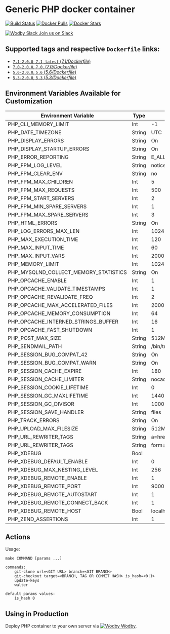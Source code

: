# Generic PHP docker container

[![Build Status](https://travis-ci.org/wodby/php.svg?branch=master)](https://travis-ci.org/wodby/php)
[![Docker Pulls](https://img.shields.io/docker/pulls/wodby/php.svg)](https://hub.docker.com/r/wodby/php)
[![Docker Stars](https://img.shields.io/docker/stars/wodby/php.svg)](https://hub.docker.com/r/wodby/php)

[![Wodby Slack](https://www.google.com/s2/favicons?domain=www.slack.com) Join us on Slack](https://slack.wodby.com/)

## Supported tags and respective `Dockerfile` links:

- [`7.1-2.0.0`, `7.1`, `latest` (*7.1/Dockerfile*)](https://github.com/wodby/php/tree/master/7.1/Dockerfile)
- [`7.0-2.0.0`, `7.0`, (*7.0/Dockerfile*)](https://github.com/wodby/php/tree/master/7.0/Dockerfile)
- [`5.6-2.0.0`, `5.6` (*5.6/Dockerfile*)](https://github.com/wodby/php/tree/master/5.6/Dockerfile)
- [`5.3-2.0.0`, `5.3` (*5.3/Dockerfile*)](https://github.com/wodby/php/tree/master/5.3/Dockerfile)

## Environment Variables Available for Customization

| Environment Variable | Type | Default Value | Description |
| -------------------- | -----| ------------- | ----------- |
| PHP_CLI_MEMORY_LIMIT                  | Int    | -1        | |
| PHP_DATE_TIMEZONE                     | String | UTC       | |
| PHP_DISPLAY_ERRORS                    | String | On        | |
| PHP_DISPLAY_STARTUP_ERRORS            | String | On        | |
| PHP_ERROR_REPORTING                   | String | E_ALL     | |
| PHP_FPM_LOG_LEVEL                     | String | notice    | |
| PHP_FPM_CLEAR_ENV                     | String | no        | 5.3 N/A |
| PHP_FPM_MAX_CHILDREN                  | Int    | 5         | |
| PHP_FPM_MAX_REQUESTS                  | Int    | 500       | |
| PHP_FPM_START_SERVERS                 | Int    | 2         | |
| PHP_FPM_MIN_SPARE_SERVERS             | Int    | 1         | |
| PHP_FPM_MAX_SPARE_SERVERS             | Int    | 3         | |
| PHP_HTML_ERRORS                       | String | On        | 5.3 only |
| PHP_LOG_ERRORS_MAX_LEN                | Int    | 1024      | |
| PHP_MAX_EXECUTION_TIME                | Int    | 120       | |
| PHP_MAX_INPUT_TIME                    | Int    | 60        | |
| PHP_MAX_INPUT_VARS                    | Int    | 2000      | |
| PHP_MEMORY_LIMIT                      | Int    | 1024      | |
| PHP_MYSQLND_COLLECT_MEMORY_STATISTICS | String | On        | |
| PHP_OPCACHE_ENABLE                    | Int    | 1         | |
| PHP_OPCACHE_VALIDATE_TIMESTAMPS       | Int    | 1         | |
| PHP_OPCACHE_REVALIDATE_FREQ           | Int    | 2         | |
| PHP_OPCACHE_MAX_ACCELERATED_FILES     | Int    | 20000     | |
| PHP_OPCACHE_MEMORY_CONSUMPTION        | Int    | 64        | |
| PHP_OPCACHE_INTERNED_STRINGS_BUFFER   | Int    | 16        | |
| PHP_OPCACHE_FAST_SHUTDOWN             | Int    | 1         | |
| PHP_POST_MAX_SIZE                     | String | 512M      | |
| PHP_SENDMAIL_PATH                     | String | /bin/true | |
| PHP_SESSION_BUG_COMPAT_42             | String | On        | 5.3 only |
| PHP_SESSION_BUG_COMPAT_WARN           | String | On        | 5.3 only |
| PHP_SESSION_CACHE_EXPIRE              | Int    | 180       | |
| PHP_SESSION_CACHE_LIMITER             | String | nocache   | |
| PHP_SESSION_COOKIE_LIFETIME           | Int    | 0         | |
| PHP_SESSION_GC_MAXLIFETIME            | Int    | 1440      | |
| PHP_SESSION_GC_DIVISOR                | Int    | 1000      | |
| PHP_SESSION_SAVE_HANDLER              | String | files     | |
| PHP_TRACK_ERRORS                      | String | On        | | 
| PHP_UPLOAD_MAX_FILESIZE               | String | 512M      | |
| PHP_URL_REWRITER_TAGS                 | String | a=href,area=href,frame=src,input=src,form=fakeentry | |
| PHP_URL_REWRITER_TAGS                 | String | form=     | 7.1 |
| PHP_XDEBUG                            | Bool   |           | |
| PHP_XDEBUG_DEFAULT_ENABLE             | Int    | 0         | |
| PHP_XDEBUG_MAX_NESTING_LEVEL          | Int    | 256       | |
| PHP_XDEBUG_REMOTE_ENABLE              | Int    | 1         | |
| PHP_XDEBUG_REMOTE_PORT                | Int    | 9000      | |
| PHP_XDEBUG_REMOTE_AUTOSTART           | Int    | 1         | |
| PHP_XDEBUG_REMOTE_CONNECT_BACK        | Int    | 1         | |
| PHP_XDEBUG_REMOTE_HOST                | Bool   | localhost | |
| PHP_ZEND_ASSERTIONS                   | Int    | 1         | 7.x only |

## Actions

Usage:
```
make COMMAND [params ...]
 
commands:
    git-clone url=<GIT URL> branch=<GIT BRANCH>   
    git-checkout target=<BRANCH, TAG OR COMMIT HASH> is_hash=<0|1>   
    update-keys
    walter
    
default params values:
    is_hash 0
```

## Using in Production

Deploy PHP container to your own server via [![Wodby](https://www.google.com/s2/favicons?domain=wodby.com) Wodby](https://wodby.com).